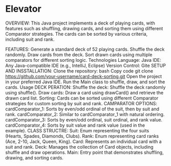 # Elevator
OVERVIEW:
This Java project implements a deck of playing cards, with features such as shuffling, drawing cards, and sorting them using different Comparator strategies. The cards can be sorted by various criteria, including suit and rank.

FEATURES:
Generate a standard deck of 52 playing cards.
Shuffle the deck randomly.
Draw cards from the deck.
Sort drawn cards using multiple comparators for different sorting logic.
Technologies
Language: Java
IDE: Any Java-compatible IDE (e.g., IntelliJ, Eclipse)
Version Control: Gite 
SETUP AND INSSTALLATION:
Clone the repository:
bash
Copy code
git clone https://github.com/your-username/card-deck-sorting.git
Open the project in your preferred Java IDE.
Run the Main class to shuffle, draw, and sort the cards.
Usage
DECK PERATION:
Shuffle the deck: Shuffle the deck randomly using shuffle().
Draw cards: Draw a card using drawCard() and retrieve the drawn card list.
Sorting: Cards can be sorted using different Comparator strategies for custom sorting by suit and rank.
CAMPARATOR OPTIONS:
cardComparator_1: Sorts by even/odd ordinal of the suit, then by suit and rank.
cardComparator_2: Similar to cardComparator_1 with natural ordering.
cardComparator_3: Sorts by even/odd ordinal, suit ordinal, and rank value.
cardComparator_4: Sorts by suit value and rank value (used in the example).
CLASS STRUCTRE:
Suit: Enum representing the four suits (Hearts, Spades, Diamonds, Clubs).
Rank: Enum representing card ranks (Ace, 2-10, Jack, Queen, King).
Card: Represents an individual card with a suit and rank.
Deck: Manages the collection of Card objects, including shuffle and draw operations.
Main: Entry point that demonstrates shuffling, drawing, and sorting cards.
